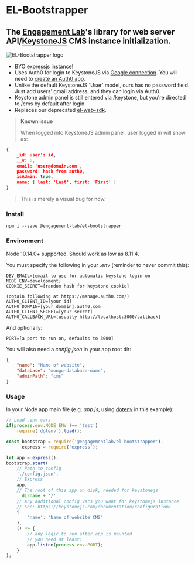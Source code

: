 
# EL-Bootstrapper
## The [Engagement Lab](https://elab.emerson.edu)'s library for web server API/[KeystoneJS](https://keystonejs.com/) CMS instance initialization.
![EL-Bootstrapper logo](https://res.cloudinary.com/engagement-lab-home/image/upload/c_scale,f_auto,w_150/v1551303051/logos/logo-bootstrapper.png "EL-Bootstrapper logo")

* BYO [expressjs](https://expressjs.com/) instance!
* Uses Auth0 for login to KeystoneJS via [Google connection](https://auth0.com/docs/connections/social/google). You will need to [create an Auth0 app](https://auth0.com/docs/flows/guides/regular-web-app-login-flow/add-login-using-regular-web-app-login-flow).
* Unlike the default KeystoneJS 'User' model, ours has no password field. Just add users' gmail address, and they can login via Auth0.
* Keystone admin panel is still entered via /keystone, but you're directed to /cms by default after login.
* Replaces our deprecated [el-web-sdk](https://github.com/engagementlab/el-web-sdk).

> **Known issue**
>
> When logged into KeystoneJS admin panel, user logged in will show as:
```json
{
    _id: user's id,
    __v: 0,
    email: 'user@domain.com',
    password: hash from auth0,
    isAdmin: true, 
    name: { last: 'Last', first: 'First' } 
}
```
> This is merely a visual bug for now.

### Install
```npm i --save @engagement-lab/el-bootstrapper```

### Environment
Node 10.14.0+ supported. Should work as low as 8.11.4.

You must specify the following in your _.env_ (reminder to never commit this):
```
DEV_EMAIL=[email to use for automatic keystone login on NODE_ENV=development]
COOKIE_SECRET=[random hash for keystone cookie]

(obtain following at https://manage.auth0.com/)
AUTH0_CLIENT_ID=[your id]
AUTH0_DOMAIN=[your domain].auth0.com
AUTH0_CLIENT_SECRET=[your secret]
AUTH0_CALLBACK_URL=[usually http://localhost:3000/callback]
```

And optionally:
```
PORT=[a port to run on, defaults to 3000]
```

You will also need a *config.json* in your app root dir:
```json
{
	"name": "Name of website",
	"database": "mongo-database-name",
	"adminPath": "cms"
}
```

### Usage
In your Node app main file (e.g. _app.js_, using [dotenv](https://www.npmjs.com/package/dotenv) in this example):
```javascript
// Load .env vars
if(process.env.NODE_ENV !== 'test')
	require('dotenv').load();

const bootstrap = require('@engagementlab/el-bootstrapper'), 
      express = require('express');

let app = express();
bootstrap.start(
    // Path to config
    './config.json', 
    // Express
    app,
    // The root of this app on disk, needed for keystonejs
    __dirname + '/', 
    // Any additional config vars you want for keystonejs instance
    // See: https://keystonejs.com/documentation/configuration/
	{
		'name': 'Name of website CMS'
	},
	() => {
        // any logic to run after app is mounted
        // you need at least:
		app.listen(process.env.PORT);
	}
);

```